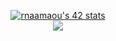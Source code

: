 <p align=center>
  <a href="https://github.com/oakoudad/badge42"><img src="https://badge.mediaplus.ma/landscapes/rnaamaou" alt="rnaamaou's 42 stats" /></a>
  <br>
  <a href="https://github.com/Naamaoui-reda?tab=repositories](https://github.com/Naamaoui-reda?tab=repositories">
    <img align="center" src="https://github-readme-stats.vercel.app/api/top-langs/?username=Naamaoui-reda&theme=dark"/>
  </a>
 </p>
